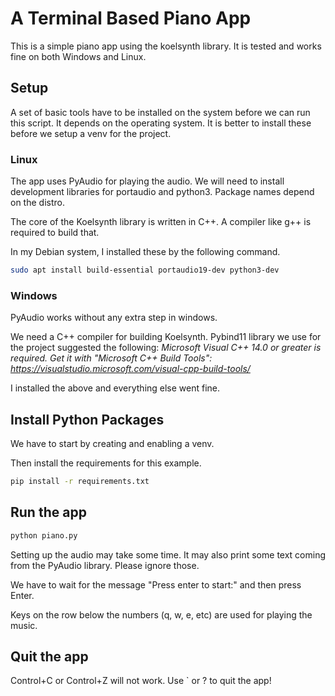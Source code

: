 # A Terminal Based Piano App
This is a simple piano app using the koelsynth library. It is tested and works fine on both Windows and Linux.

## Setup
A set of basic tools have to be installed on the system before we can run this script. It depends on the operating system.
It is better to install these before we setup a venv for the project.

### Linux
The app uses PyAudio for playing the audio. We will need to install development libraries for portaudio and python3. Package names depend on the distro.

The core of the Koelsynth library is written in C++. A compiler like g++ is required to build that.

In my Debian system, I installed these by the following command.

```bash
sudo apt install build-essential portaudio19-dev python3-dev
```

### Windows
PyAudio works without any extra step in windows.

We need a C++ compiler for building Koelsynth. Pybind11 library we use for the project suggested the following:
*Microsoft Visual C++ 14.0 or greater is required. Get it with "Microsoft C++ Build Tools": https://visualstudio.microsoft.com/visual-cpp-build-tools/*

I installed the above and everything else went fine.

## Install Python Packages
We have to start by creating and enabling a venv.

Then install the requirements for this example.

```bash
pip install -r requirements.txt
```

## Run the app

```bash
python piano.py
```

Setting up the audio may take some time. It may also print some text coming from the PyAudio library. Please ignore those.

We have to wait for the message "Press enter to start:" and then press Enter.

Keys on the row below the numbers (q, w, e, etc) are used for playing the music.

## Quit the app

Control+C or Control+Z will not work. Use ` or ? to quit the app!
